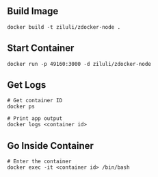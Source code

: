 ## Build Image
```
docker build -t ziluli/zdocker-node .
```

## Start Container
```
docker run -p 49160:3000 -d ziluli/zdocker-node
```

## Get Logs
```
# Get container ID
docker ps

# Print app output
docker logs <container id>
```

## Go Inside Container
```
# Enter the container
docker exec -it <container id> /bin/bash
```